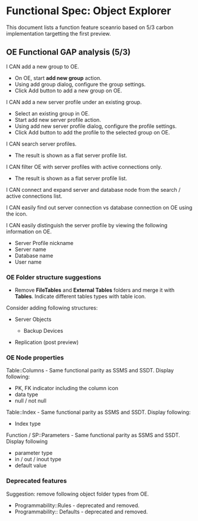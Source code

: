 # Functional Spec: Object Explorer
This document lists a function feature sceanrio based on 5/3 carbon implementation targetting the first preview.


## OE Functional GAP analysis (5/3)

I CAN add a new group to OE.

* On OE, start **add new group** action.
* Using add group dialog, configure the group settings.
* Click Add button to add a new group on OE.

I CAN add a new server profile under an existing group.
* Select an existing group in OE.
* Start add new server profile action.
* Using add new server profile dialog, configure the profile settings.
* Click Add button to add the profile to the selected group on OE.

I CAN search server profiles.
* The result is shown as a flat server profile list.

I CAN filter OE with server profiles with active connections only.
* The result is shown as a flat server profile list.

I CAN connect and expand server and database node from the search / active connections list.

I CAN easily find out server connection vs database connection on OE using the icon.

I CAN easily distinguish the server profile by viewing the following information on OE.
* Server Profile nickname
* Server name
* Database name
* User name

### OE Folder structure suggestions

- Remove **FileTables** and **External Tables** folders and merge it with **Tables**. Indicate different tables types with table icon.

Consider adding following structures:

- Server Objects
	- Backup Devices

- Replication (post preview)


### OE Node properties

Table::Columns - Same functional parity as SSMS and SSDT. Display following:
- PK, FK indicator including the column icon
- data type
- null / not null

Table::Index - Same functional parity as SSMS and SSDT. Display following:
- Index type

Function / SP::Parameters - Same functional parity as SSMS and SSDT. Display following

- parameter type
- in / out / inout type
- default value


### Deprecated features

Suggestion: remove following object folder types from OE.

- Programmability::Rules - deprecated and removed.
- Programmability:: Defaults - deprecated and removed.

